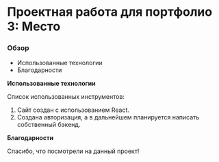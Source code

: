 # Проектная работа для портфолио 3: Место

### Обзор

* Использованные технологии
* Благодарности

**Использованные технологии**

Список использованных инструментов:
1. Сайт создан с использованием React.
2. Создана авторизация, а в дальнейшем планируется написать собственный бэкенд.


**Благодарности**

Спасибо, что посмотрели на данный проект!
